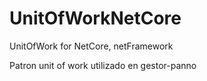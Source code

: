 # UnitOfWorkNetCore
UnitOfWork for NetCore, netFramework

Patron unit of work utilizado en gestor-panno
